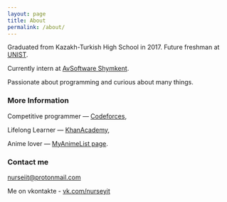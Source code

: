 ```yaml
---
layout: page
title: About
permalink: /about/
---
```


Graduated from Kazakh-Turkish High School in 2017.
Future freshman at [UNIST](http://unist.ac.kr).

Currently intern at [AvSoftware Shymkent](http://avsoft.kz).

Passionate about programming and curious about many things.

### More Information

Competitive programmer — [Codeforces](http://codeforces.com/nurseiit),

Lifelong Learner — [KhanAcademy](https://www.khanacademy.org/profile/nurseiit/),

Anime lover — [MyAnimeList page](https://myanimelist.net/profile/Nurseyit).

### Contact me

[nurseiit@protonmail.com](mailto:nurseiit@protonmail.com)

Me on vkontakte - [vk.com/nurseyit](http://vk.com/nurseyit)

